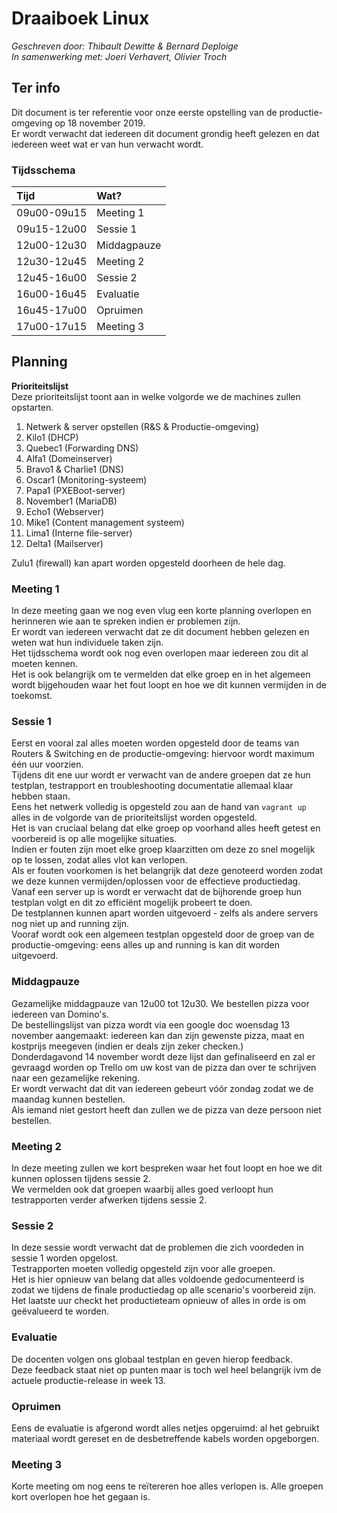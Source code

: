 # Draaiboek Linux 

*Geschreven door: Thibault Dewitte & Bernard Deploige*  
*In samenwerking met: Joeri Verhavert, Olivier Troch*

## Ter info

Dit document is ter referentie voor onze eerste opstelling van de productie-omgeving op 18 november 2019.  
Er wordt verwacht dat iedereen dit document grondig heeft gelezen en dat iedereen weet wat er van hun verwacht wordt.

### Tijdsschema

| Tijd | Wat? |
| :----------- | :----------- | 
| 09u00-09u15 | Meeting 1 | 
| 09u15-12u00 | Sessie 1 | 
| 12u00-12u30 | Middagpauze | 
| 12u30-12u45 | Meeting 2| 
| 12u45-16u00 | Sessie 2 | 
| 16u00-16u45 | Evaluatie | 
| 16u45-17u00 | Opruimen | 
| 17u00-17u15 | Meeting 3 | 


## Planning

**Prioriteitslijst**  
Deze prioriteitslijst toont aan in welke volgorde we de machines zullen opstarten.

1. Netwerk & server opstellen (R&S & Productie-omgeving)
2. Kilo1 (DHCP)
3. Quebec1 (Forwarding DNS)
4. Alfa1 (Domeinserver)
5. Bravo1 & Charlie1 (DNS)
6. Oscar1 (Monitoring-systeem)
7. Papa1 (PXEBoot-server)
8. November1 (MariaDB)
9. Echo1 (Webserver)
10. Mike1 (Content management systeem)
11. Lima1 (Interne file-server)
12. Delta1 (Mailserver)


Zulu1 (firewall) kan apart worden opgesteld doorheen de hele dag.


### Meeting 1

In deze meeting gaan we nog even vlug een korte planning overlopen en herinneren wie aan te spreken indien er problemen zijn.  
Er wordt van iedereen verwacht dat ze dit document hebben gelezen en weten wat hun individuele taken zijn.  
Het tijdsschema wordt ook nog even overlopen maar iedereen zou dit al moeten kennen.  
Het is ook belangrijk om te vermelden dat elke groep en in het algemeen wordt bijgehouden waar het fout loopt en hoe we dit kunnen vermijden in de toekomst.  


### Sessie 1

Eerst en vooral zal alles moeten worden opgesteld door de teams van Routers & Switching en de productie-omgeving: hiervoor wordt maximum één uur voorzien.  
Tijdens dit ene uur wordt er verwacht van de andere groepen dat ze hun testplan, testrapport en troubleshooting documentatie allemaal klaar hebben staan.  
Eens het netwerk volledig is opgesteld zou aan de hand van `vagrant up` alles in de volgorde van de prioriteitslijst worden opgesteld.  
Het is van cruciaal belang dat elke groep op voorhand alles heeft getest en voorbereid is op alle mogelijke situaties.   
Indien er fouten zijn moet elke groep klaarzitten om deze zo snel mogelijk op te lossen, zodat alles vlot kan verlopen.  
Als er fouten voorkomen is het belangrijk dat deze genoteerd worden zodat we deze kunnen vermijden/oplossen voor de effectieve productiedag.  
Vanaf een server up is wordt er verwacht dat de bijhorende groep hun testplan volgt en dit zo efficiënt mogelijk probeert te doen.  
De testplannen kunnen apart worden uitgevoerd - zelfs als andere servers nog niet up and running zijn.  
Vooraf wordt ook een algemeen testplan opgesteld door de groep van de productie-omgeving: eens alles up and running is kan dit worden uitgevoerd.  


### Middagpauze

Gezamelijke middagpauze van 12u00 tot 12u30. We bestellen pizza voor iedereen van Domino's.  
De bestellingslijst van pizza wordt via een google doc woensdag 13 november aangemaakt: iedereen kan dan zijn gewenste pizza, maat en kostprijs meegeven (indien er deals zijn zeker checken.)  
Donderdagavond 14 november wordt deze lijst dan gefinaliseerd en zal er gevraagd worden op Trello om uw kost van de pizza dan over te schrijven naar een gezamelijke rekening.  
Er wordt verwacht dat dit van iedereen gebeurt vóór zondag zodat we de maandag kunnen bestellen.  
Als iemand niet gestort heeft dan zullen we de pizza van deze persoon niet bestellen.  


### Meeting 2

In deze meeting zullen we kort bespreken waar het fout loopt en hoe we dit kunnen oplossen tijdens sessie 2.  
We vermelden ook dat groepen waarbij alles goed verloopt hun testrapporten verder afwerken tijdens sessie 2.  


### Sessie 2

In deze sessie wordt verwacht dat de problemen die zich voordeden in sessie 1 worden opgelost.  
Testrapporten moeten volledig opgesteld zijn voor alle groepen.  
Het is hier opnieuw van belang dat alles voldoende gedocumenteerd is zodat we tijdens de finale productiedag op alle scenario's voorbereid zijn.  
Het laatste uur checkt het productieteam opnieuw of alles in orde is om geëvalueerd te worden.  


### Evaluatie

De docenten volgen ons globaal testplan en geven hierop feedback.  
Deze feedback staat niet op punten maar is toch wel heel belangrijk ivm de actuele productie-release in week 13.  


### Opruimen

Eens de evaluatie is afgerond wordt alles netjes opgeruimd: al het gebruikt materiaal wordt gereset en de desbetreffende kabels worden opgeborgen.  


### Meeting 3

Korte meeting om nog eens te reïtereren hoe alles verlopen is. 
Alle groepen kort overlopen hoe het gegaan is.  

